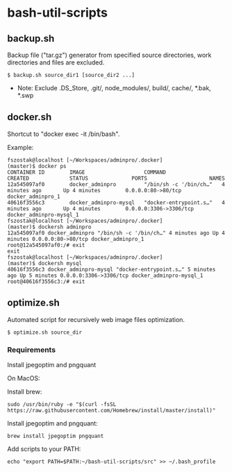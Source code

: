 # bash-util-scripts


## backup.sh

Backup file ("tar.gz") generator from specified source directories, work directories and files are excluded.
```
$ backup.sh source_dir1 [source_dir2 ...]
```

* Note: Exclude .DS_Store, .git/, node_modules/, build/, cache/, *.bak, *.swp

## docker.sh

Shortcut to "docker exec -it <instance> /bin/bash".

Example:

```
fszostak@localhost [~/Workspaces/adminpro/.docker]
(master)$ docker ps
CONTAINER ID        IMAGE                   COMMAND                  CREATED             STATUS              PORTS                    NAMES
12a545097af0        docker_adminpro         "/bin/sh -c '/bin/ch…"   4 minutes ago       Up 4 minutes        0.0.0.0:80->80/tcp       docker_adminpro_1
40616f3556c3        docker_adminpro-mysql   "docker-entrypoint.s…"   4 minutes ago       Up 4 minutes        0.0.0.0:3306->3306/tcp   docker_adminpro-mysql_1
fszostak@localhost [~/Workspaces/adminpro/.docker]
(master)$ dockersh adminpro
12a545097af0 docker_adminpro "/bin/sh -c '/bin/ch…" 4 minutes ago Up 4 minutes 0.0.0.0:80->80/tcp docker_adminpro_1
root@12a545097af0:/# exit
exit
fszostak@localhost [~/Workspaces/adminpro/.docker]
(master)$ dockersh mysql
40616f3556c3 docker_adminpro-mysql "docker-entrypoint.s…" 5 minutes ago Up 5 minutes 0.0.0.0:3306->3306/tcp docker_adminpro-mysql_1
root@40616f3556c3:/# exit
```

## optimize.sh

Automated script for recursively web image files optimization.

```
$ optimize.sh source_dir
```

### Requirements
Install jpegoptim and pngquant

On MacOS:

Install brew: 
```
sudo /usr/bin/ruby -e "$(curl -fsSL https://raw.githubusercontent.com/Homebrew/install/master/install)"
```

Install jpegoptim and pngquant: 
```
brew install jpegoptim pngquant
```
 
Add scripts to your PATH: 
```
echo "export PATH=$PATH:~/bash-util-scripts/src" >> ~/.bash_profile
```
